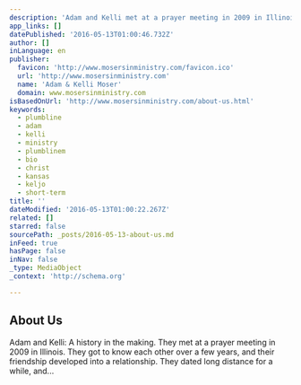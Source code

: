 ```yaml
---
description: 'Adam and Kelli met at a prayer meeting in 2009 in Illinois. They got to know each other over a few years, and their friendship developed into a relationship. They dated long distance for a while, and...'
app_links: []
datePublished: '2016-05-13T01:00:46.732Z'
author: []
inLanguage: en
publisher:
  favicon: 'http://www.mosersinministry.com/favicon.ico'
  url: 'http://www.mosersinministry.com'
  name: 'Adam & Kelli Moser'
  domain: www.mosersinministry.com
isBasedOnUrl: 'http://www.mosersinministry.com/about-us.html'
keywords:
  - plumbline
  - adam
  - kelli
  - ministry
  - plumblinem
  - bio
  - christ
  - kansas
  - keljo
  - short-term
title: ''
dateModified: '2016-05-13T01:00:22.267Z'
related: []
starred: false
sourcePath: _posts/2016-05-13-about-us.md
inFeed: true
hasPage: false
inNav: false
_type: MediaObject
_context: 'http://schema.org'

---
```

<article style=""><h1>About Us</h1><p>Adam and Kelli: A history in the making. They met at a prayer meeting in 2009 in Illinois. They got to know each other over a few years, and their friendship developed into a relationship. They dated long distance for a while, and...</p></article>